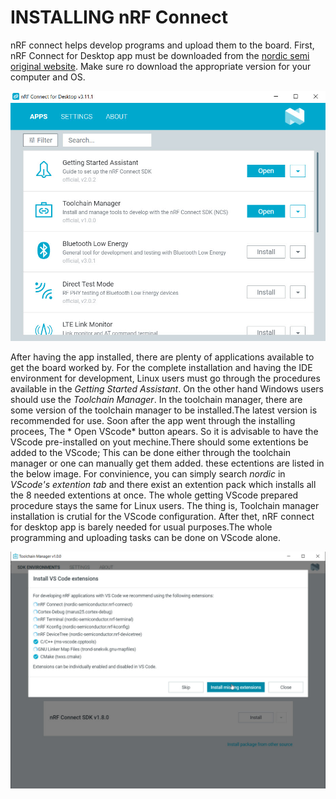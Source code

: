 # INSTALLING nRF Connect
nRF connect helps develop programs and upload them to the board. First, nRF Connect for Desktop app must be downloaded from the [nordic semi original website](https://www.nordicsemi.com/Products/Development-tools/nrf-connect-for-desktop/download). Make sure ro download the appropriate version for your computer and OS.

![alt text](https://github.com/Sharif-Smart-and-Secure-Edge-Cloud-Lab/nRF52840/blob/farbod-yadollahi/nRF%20connect/nRF%20Connect%20for%20Desktop.jpg)


After having the app installed, there are plenty of applications available to get the board worked by. For the complete installation and having the IDE environment for development, Linux users must go through the procedures available in the *Getting Started Assistant*. On the other hand Windows users should use the *Toolchain Manager*.
In the toolchain manager, there are some version of the toolchain manager to be installed.The latest version is recommended for use. Soon after the app went through the installing procees, The * Open VScode* button apears. So it is advisable to have the VScode pre-installed on yout mechine.There should some extentions be added to the VScode; This can be done either through the toolchain manager or one can manually get them added. these ectentions are listed in the below image. For convinience, you can simply search *nordic* in *VScode's extention tab* and there exist an extention pack which installs all the 8 needed extentions at once. The whole getting VScode prepared procedure stays the same for Linux users. The thing is, Toolchain manager installation is crutial for the VScode configuration. After thet, nRF connect for desktop app is barely needed for usual purposes.The whole programming and uploading tasks can be done on VScode alone.

![alt text](https://github.com/Sharif-Smart-and-Secure-Edge-Cloud-Lab/nRF52840/blob/farbod-yadollahi/nRF%20connect/extentions.jpg)


